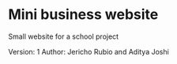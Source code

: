 # Mini business website

Small website for a school project

Version: 1
Author: Jericho Rubio and Aditya Joshi
